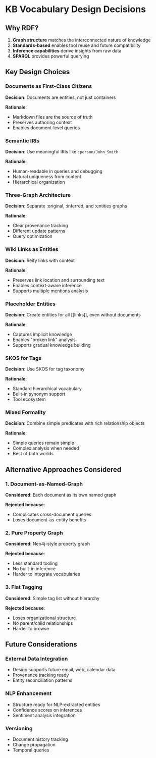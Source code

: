# KB Vocabulary Design Decisions

## Why RDF?

1. **Graph structure** matches the interconnected nature of knowledge
2. **Standards-based** enables tool reuse and future compatibility
3. **Inference capabilities** derive insights from raw data
4. **SPARQL** provides powerful querying

## Key Design Choices

### Documents as First-Class Citizens

**Decision**: Documents are entities, not just containers

**Rationale**: 
- Markdown files are the source of truth
- Preserves authoring context
- Enables document-level queries

### Semantic IRIs

**Decision**: Use meaningful IRIs like `:person/John_Smith`

**Rationale**:
- Human-readable in queries and debugging
- Natural uniqueness from content
- Hierarchical organization

### Three-Graph Architecture

**Decision**: Separate :original, :inferred, and :entities graphs

**Rationale**:
- Clear provenance tracking
- Different update patterns
- Query optimization

### Wiki Links as Entities

**Decision**: Reify links with context

**Rationale**:
- Preserves link location and surrounding text
- Enables context-aware inference
- Supports multiple mentions analysis

### Placeholder Entities

**Decision**: Create entities for all [[links]], even without documents

**Rationale**:
- Captures implicit knowledge
- Enables "broken link" analysis
- Supports gradual knowledge building

### SKOS for Tags

**Decision**: Use SKOS for tag taxonomy

**Rationale**:
- Standard hierarchical vocabulary
- Built-in synonym support
- Tool ecosystem

### Mixed Formality

**Decision**: Combine simple predicates with rich relationship objects

**Rationale**:
- Simple queries remain simple
- Complex analysis when needed
- Best of both worlds

## Alternative Approaches Considered

### 1. Document-as-Named-Graph

**Considered**: Each document as its own named graph

**Rejected because**:
- Complicates cross-document queries
- Loses document-as-entity benefits

### 2. Pure Property Graph

**Considered**: Neo4j-style property graph

**Rejected because**:
- Less standard tooling
- No built-in inference
- Harder to integrate vocabularies

### 3. Flat Tagging

**Considered**: Simple tag list without hierarchy

**Rejected because**:
- Loses organizational structure
- No parent/child relationships
- Harder to browse

## Future Considerations

### External Data Integration
- Design supports future email, web, calendar data
- Provenance tracking ready
- Entity reconciliation patterns

### NLP Enhancement
- Structure ready for NLP-extracted entities
- Confidence scores on inferences
- Sentiment analysis integration

### Versioning
- Document history tracking
- Change propagation
- Temporal queries
